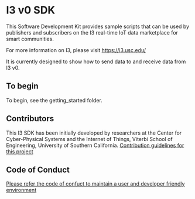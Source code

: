 # I3 v0 SDK

This Software Development Kit provides sample scripts that can be used by publishers and subscribers on the I3 real-time IoT data marketplace for smart communities.

For more information on I3, please visit https://i3.usc.edu/

It is currently designed to show how to send data to and receive data from I3 v0. 

## To begin 
To begin, see the getting_started folder. 

## Contributors 
This I3 SDK has been initially developed by researchers at the Center for Cyber-Physical Systems and the Internet of Things, Viterbi School of Engineering, University of Southern California. 
[Contribution guidelines for this project](CONTRIBUTING.md)

## Code of Conduct
[Please refer the code of confuct to maintain a user and developer friendly environment](CODE_OF_CONDUCT.md)


